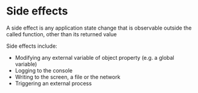 # Side effects

A side effect is any application state change that is observable outside the called function, other than its returned value

Side effects include:

- Modifying any external variable of object property (e.g. a global variable)
- Logging to the console
- Writing to the screen, a file or the network
- Triggering an external process
